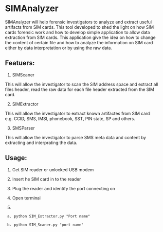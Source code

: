 # SIMAnalyzer
  SIMAnalyzer will help forensic investigators to analyze and extract useful artifacts from SIM cards. This tool developed to shed the light on how SIM cards forensic work and how to develop simple application to allow data extraction from SIM cards. This application give the idea on how to change the content of certain file and how to analyze the information on SIM card either by data interpretation or by using the raw data.
  
## Featuers:
  1) SIMScaner
  
  This will allow the investigator to scan the SIM address space and extract all files header, read the raw data for each file header extracted from the SIM card.
  
  2) SIMExtractor
  
  This will allow the investigator to extract known artifactes from SIM card e.g. CCID, SMS, IMSI, phonebook, SST, PIN state, SP and others.
  
  3) SMSParser
  
  This will allow the investigator to parse SMS meta data and content by extracting and interprating the data.
  
## Usage:

  1) Get SIM reader or unlocked USB modem
  
  2) Insert he SIM card in to the reader
  
  3) Plug the reader and identify the port connecting on
  
  4) Open terminal
  
  5)   
     
     a. python SIM_Extractor.py "Port name"
  
     b. python SIM_Scaner.py "port name"
     
